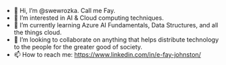 - 👋 Hi, I’m @swewrozka. Call me Fay.
- 👀 I’m interested in AI & Cloud computing techniques.
- 🌱 I’m currently learning Azure AI Fundamentals, Data Structures, and all the things cloud.
- 💞️ I’m looking to collaborate on anything that helps distribute technology to the people for the greater good of society.
- 📫 How to reach me: https://www.linkedin.com/in/e-fay-johnston/

<!---
swewrozka/swewrozka is a ✨ special ✨ repository because its `README.md` (this file) appears on your GitHub profile.
You can click the Preview link to take a look at your changes.
--->
